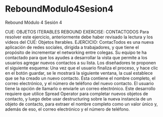 # ReboundModulo4Sesion4

Rebound Módulo 4 Sesión 4

CUE: OBJETOS ITERABLES
REBOUND EXERCISE: CONTACTODOS
Para resolver este ejercicio, anteriormente debe haber revisado la lectura y los videos del CUE: Objetos 
Iterables.
EJERCICIO:
ContacTodos es una nueva aplicación de redes sociales, dirigida a trabajadores, y que tiene el propósito 
de incrementar el networking entre colegas.
Su equipo te ha contactado para que los ayudes a desarrollar la vista que permite a los usuarios agregar 
nuevos contactos a su lista. Los diseñadores te proponen el siguiente esquema:
Una vez que el usuario finaliza el proceso, y hace clic en el botón guardar, se le mostrará la siguiente 
ventana, la cual establece que se ha creado un nuevo contacto. Ésta contiene el nombre completo, el correo 
electrónico, y el número de teléfono del nuevo contacto. El usuario tiene la opción de llamarlo o enviarle un 
correo electrónico.
Este desarrollo requiere que utilice Spread Operator para completar nuevos objetos de contacto, y luego
debe usar destructuring sobre la nueva instancia de un objeto de contacto, para extraer el nombre completo 
como un valor único y, además de eso, el correo electrónico y el número de teléfono. 
